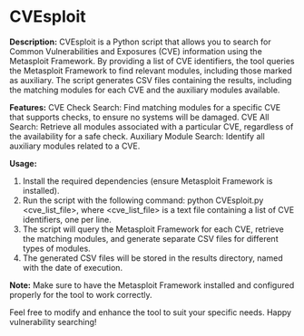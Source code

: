 # CVEsploit
**Description:** CVEsploit is a Python script that allows you to search for Common Vulnerabilities and Exposures (CVE) information using the Metasploit Framework. By providing a list of CVE identifiers, the tool queries the Metasploit Framework to find relevant modules, including those marked as auxiliary. The script generates CSV files containing the results, including the matching modules for each CVE and the auxiliary modules available.

**Features:** CVE Check Search: Find matching modules for a specific CVE that supports checks, to ensure no systems will be damaged. CVE All Search: Retrieve all modules associated with a particular CVE, regardless of the availability for a safe check. Auxiliary Module Search: Identify all auxiliary modules related to a CVE.

**Usage:**
1) Install the required dependencies (ensure Metasploit Framework is installed).
2) Run the script with the following command: python CVEsploit.py <cve_list_file>, where <cve_list_file> is a text file containing a list of CVE identifiers, one per line.
3) The script will query the Metasploit Framework for each CVE, retrieve the matching modules, and generate separate CSV files for different types of modules.
4) The generated CSV files will be stored in the results directory, named with the date of execution.

**Note:** Make sure to have the Metasploit Framework installed and configured properly for the tool to work correctly.

Feel free to modify and enhance the tool to suit your specific needs. Happy vulnerability searching!
